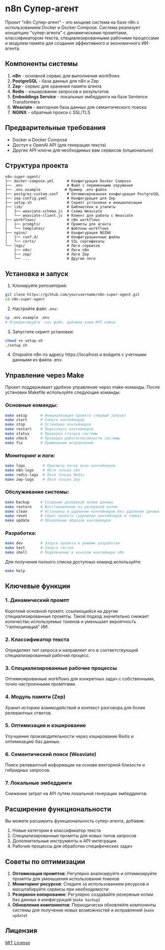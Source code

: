 # n8n Супер-агент

Проект "n8n Супер-агент" - это мощная система на базе n8n с использованием Docker и Docker Compose. Система реализует концепцию "супер-агента" с динамическими промптами, классификатором текста, специализированными рабочими процессами и модулем памяти для создания эффективного и экономичного ИИ-агента.

## Компоненты системы

1. **n8n** - основной сервис для выполнения workflows
2. **PostgreSQL** - база данных для n8n и Zep
3. **Zep** - сервис для хранения памяти агента
4. **Redis** - кэширование запросов и результатов
5. **Embeddings Service** - локальные эмбеддинги на базе Sentence Transformers
6. **Weaviate** - векторная база данных для семантического поиска
7. **NGINX** - обратный прокси с SSL/TLS

## Предварительные требования

- Docker и Docker Compose
- Доступ к OpenAI API (для генерации текста)
- Другие API-ключи для необходимых вам сервисов (опционально)

## Структура проекта

```
n8n-super-agent/
├── docker-compose.yml      # Конфигурация Docker Compose
├── .env                    # Файл с переменными окружения
├── .env.example           # Пример .env файла
├── postgres-custom.conf    # Оптимизированная конфигурация PostgreSQL
├── zep-config.yaml         # Конфигурация для Zep
├── setup.sh                # Скрипт установки и инициализации
├── lib/                    # Библиотеки и утилиты
│   ├── weaviate-schema.js  # Схема Weaviate
│   └── weaviate-client.js  # Клиент для работы с Weaviate
├── workflows/              # n8n workflows
│   ├── prompts/            # Промпты для агента
│   └── templates/          # Шаблоны workflows
├── nginx/                  # Конфигурация NGINX
│   ├── conf.d/             # Конфигурационные файлы
│   └── certs/              # SSL сертификаты
└── logs/                   # Логи сервисов
    ├── n8n/                # Логи n8n
    ├── zep/                # Логи Zep
    └── ...                 # Другие логи
```

## Установка и запуск

1. Клонируйте репозиторий:

```bash
git clone https://github.com/yourusername/n8n-super-agent.git
cd n8n-super-agent
```

2. Настройте файл `.env`:

```bash
cp .env.example .env
# Отредактируйте .env файл, добавив ваши API ключи
```

3. Запустите скрипт установки:

```bash
chmod +x setup.sh
./setup.sh
```

4. Откройте n8n по адресу https://localhost и войдите с учетными данными из файла .env.

## Управление через Make

Проект поддерживает удобное управление через make-команды. После установки Makefile используйте следующие команды:

### Основные команды:

```bash
make setup      # Инициализация проекта (первый запуск)
make start      # Запуск контейнеров
make stop       # Остановка контейнеров
make restart    # Перезапуск контейнеров
make status     # Проверка статуса системы
make check      # Проверка работоспособности системы
make fix        # Применение исправлений
```

### Мониторинг и логи:

```bash
make logs        # Просмотр логов всех контейнеров
make n8n-logs    # Логи только n8n
make redis-logs  # Логи только Redis
make zep-logs    # Логи только Zep
```

### Обслуживание системы:

```bash
make backup     # Создание резервной копии данных
make restore    # Восстановление из резервной копии
make clean      # Остановка и удаление контейнеров без удаления данных
make reset      # Сброс проекта (удаление контейнеров и томов)
make update     # Обновление образов контейнеров
```

### Разработка:

```bash
make dev        # Запуск проекта в режиме разработки
make test       # Запуск тестов
make shell      # Подключение к консоли контейнера n8n
```

Для получения полного списка доступных команд используйте:

```bash
make help
```

## Ключевые функции

### 1. Динамический промпт
Короткий основной промпт, ссылающийся на другие специализированные промпты. Такой подход значительно снижает количество используемых токенов и уменьшает вероятность "галлюцинаций" ИИ.

### 2. Классификатор текста
Определяет тип запроса и направляет его в соответствующий специализированный рабочий процесс.

### 3. Специализированные рабочие процессы
Оптимизированные workflows для конкретных задач с собственными, точно настроенными промптами.

### 4. Модуль памяти (Zep)
Хранит историю взаимодействий и контекст разговора для более релевантных ответов.

### 5. Оптимизация и кэширование
Улучшение производительности через кэширование Redis и оптимизацию баз данных.

### 6. Семантический поиск (Weaviate)
Поиск релевантной информации на основе векторной близости и гибридных запросов.

### 7. Локальные эмбеддинги
Снижение затрат на API путем локальной генерации эмбеддингов.

## Расширение функциональности

Вы можете расширить функциональность супер-агента, добавив:
1. Новые категории в классификатор текста
2. Специализированные промпты для новых типов запросов
3. Дополнительные инструменты и API-интеграции
4. Рабочие процессы для обработки специфических задач

## Советы по оптимизации

1. **Оптимизация промптов**: Регулярно анализируйте и оптимизируйте промпты для уменьшения использования токенов
2. **Мониторинг ресурсов**: Следите за использованием ресурсов и масштабируйте сервисы при необходимости
3. **Резервное копирование**: Регулярно создавайте резервные копии баз данных и конфигураций (`make backup`)
4. **Обновление компонентов**: Периодически обновляйте компоненты системы для получения новых возможностей и исправлений (`make update`)

## Лицензия

[MIT License](LICENSE)
